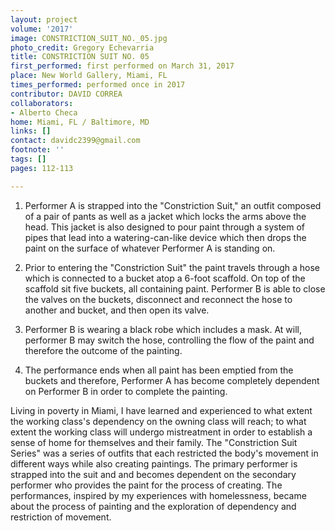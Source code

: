```yaml
---
layout: project
volume: '2017'
image: CONSTRICTION_SUIT_NO._05.jpg
photo_credit: Gregory Echevarria
title: CONSTRICTION SUIT NO. 05
first_performed: first performed on March 31, 2017
place: New World Gallery, Miami, FL
times_performed: performed once in 2017
contributor: DAVID CORREA
collaborators:
- Alberto Checa
home: Miami, FL / Baltimore, MD
links: []
contact: davidc2399@gmail.com
footnote: ''
tags: []
pages: 112-113

---
```


1. Performer A is strapped into the "Constriction Suit," an outfit composed of a pair of pants as well as a jacket which locks the arms above the head. This jacket is also designed to pour paint through a system of pipes that lead into a watering-can-like device which then drops the paint on the surface of whatever Performer A is standing on.

2. Prior to entering the "Constriction Suit" the paint travels through a hose which is connected to a bucket atop a 6-foot scaffold. On top of the scaffold sit five buckets, all containing paint. Performer B is able to close the valves on the buckets, disconnect and reconnect the hose to another and bucket, and then open its valve.

3. Performer B is wearing a black robe which includes a mask. At will, performer B may switch the hose, controlling the flow of the paint and therefore the outcome of the painting.

4. The performance ends when all paint has been emptied from the buckets and therefore, Performer A has become completely dependent on Performer B in order to complete the painting.

Living in poverty in Miami, I have learned and experienced to what extent the working class's dependency on the owning class will reach; to what extent the working class will undergo mistreatment in order to establish a sense of home for themselves and their family. The "Constriction Suit Series" was a series of outfits that each restricted the body's movement in different ways while also creating paintings. The primary performer is strapped into the suit and and becomes dependent on the secondary performer who provides the paint for the process of creating. The performances, inspired by my experiences with homelessness, became about the process of painting and the exploration of dependency and restriction of movement.
